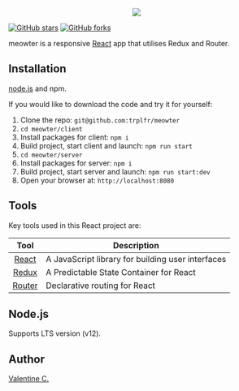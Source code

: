 <p align="center">
  <img src="https://i.imgur.com/mhRDVJP.png">
</p>

[![GitHub stars](https://img.shields.io/github/stars/trplfr/meowter.svg?style=flat-square)](https://github.com/trplfr/meowter/stargazers)
[![GitHub forks](https://img.shields.io/github/forks/trplfr/meowter.svg?style=flat-square)](https://github.com/trplfr/meowter/network)

meowter is a responsive [React](https://reactjs.org/) app that utilises Redux and Router.

<!-- ![] -->

## Installation
[node.js](http://nodejs.org/download/) and npm.

If you would like to download the code and try it for yourself:

1. Clone the repo: `git@github.com:trplfr/meowter`
2. `cd meowter/client`
2. Install packages for client: `npm i`
3. Build project, start client and launch: `npm run start`
2. `cd meowter/server`
2. Install packages for server: `npm i`
3. Build project, start server and launch: `npm run start:dev`
4. Open your browser at: `http://localhost:8080`

## Tools
Key tools used in this React project are:

| Tool             | Description   |
| :-------------:|--------------|
| [React](https://reactjs.org/) | A JavaScript library for building user interfaces |
| [Redux](https://redux.js.org/) | A Predictable State Container for React |
| [Router](https://github.com/ReactTraining/react-router) | Declarative routing for React |

## Node.js
Supports LTS version (v12).

## Author
[Valentine C.](https://github.com/trplfr)

